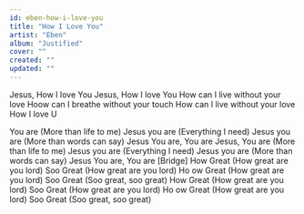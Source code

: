 ```yaml
---
id: eben-how-i-love-you
title: "How I Love You"
artist: "Eben"
album: "Justified"
cover: ""
created: ""
updated: ""
---
```


Jesus, How I love You
Jesus, How I love You
How can I live without your love
Hoow can I breathe without your touch
How can I live without your love
How I love U

You are
(More than life to me)
Jesus you are
(Everything I need)
Jesus you are
(More than words can say)
Jesus
You are, You are
Jesus, You are
(More than life to me)
Jesus you are
(Everything I need)
Jesus you are
(More than words can say)
Jesus
You are, You are
[Bridge]
How Great
(How great are you lord)
Soo Great
(How great are you lord)
Ho ow Great
(How great are you lord)
Soo Great
(Soo great, soo great)
How Great
(How great are you lord)
Soo Great
(How great are you lord)
Ho ow Great
(How great are you lord)
Soo Great
(Soo great, soo great)